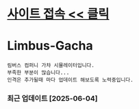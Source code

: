 # [사이트 접속 << 클릭]([https://limbus-gacha-b7wq2xkhb-taehanlee07s-projects.vercel.app/](https://taehanlee07.github.io/Limbus-Gacha/))
# Limbus-Gacha
```
림버스 컴퍼니 가챠 시뮬레이터입니다.
부족한 부분이 많습니다...
인격은 추가될때 마다 업데이트 해보도록 노력중입니다.
```
### 최근 업데이트 [2025-06-04]
